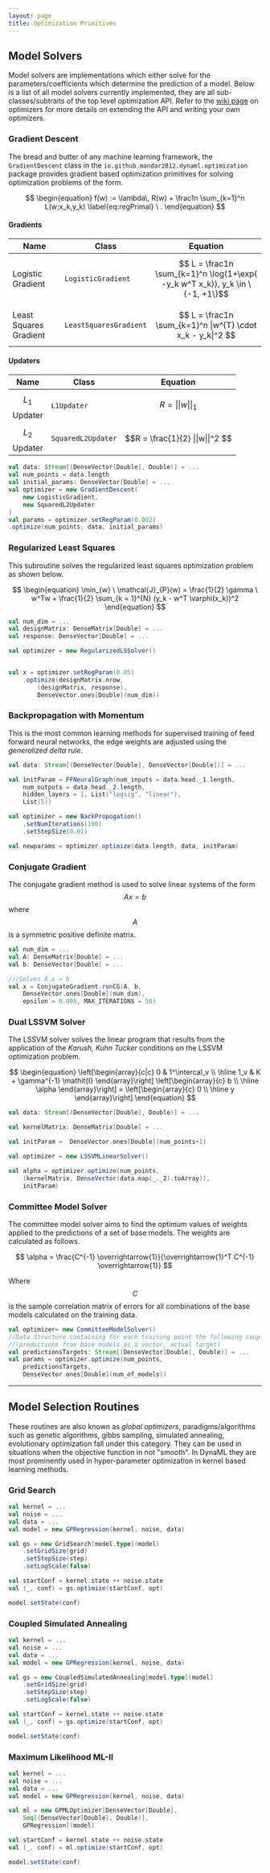 ```yaml
---
layout: page
title: Optimization Primitives
---
```


## Model Solvers

Model solvers are implementations which either solve for the parameters/coefficients which determine the prediction of a model. Below is a list of all model solvers currently implemented, they are all sub-classes/subtraits of the top level optimization API. Refer to the [wiki page](https://github.com/mandar2812/DynaML/wiki/Optimization-%26-Model-Selection) on optimizers for more details on extending the API and writing your own optimizers.

### Gradient Descent

The bread and butter of any machine learning framework, the ```GradientDescent``` class in the ```io.github.mandar2812.dynaml.optimization``` package provides gradient based optimization primitives for solving optimization problems of the form.

$$
\begin{equation}
    f(w) := 
    \lambda\, R(w) +
    \frac1n \sum_{k=1}^n L(w;x_k,y_k) 
    \label{eq:regPrimal}
    \ .
\end{equation}
$$

#### Gradients


Name | Class | Equation 
------------ | ------------- | -------------
Logistic Gradient | ```LogisticGradient``` | $$ L = \frac1n \sum_{k=1}^n \log(1+\exp( -y_k w^T x_k)), y_k \in \{-1, +1\}$$
Least Squares Gradient | ```LeastSquaresGradient``` | $$ L = \frac1n \sum_{k=1}^n \|w^{T} \cdot x_k - y_k\|^2 $$



#### Updaters

Name | Class | Equation 
------------ | ------------- | -------------
$$ L_1 $$ Updater | ```L1Updater```| $$R = \|\|w\|\|_1 $$
$$ L_2 $$ Updater | ```SquaredL2Updater``` | $$R = \frac{1}{2} \|\|w\|\|^2 $$


```scala
val data: Stream[(DenseVector[Double], Double)] = ...
val num_points = data.length
val initial_params: DenseVector[Double] = ...
val optimizer = new GradientDescent(
	new LogisticGradient,
	new SquaredL2Updater
)
val params = optimizer.setRegParam(0.002)
.optimize(num_points, data, initial_params)
```

### Regularized Least Squares

This subroutine solves the regularized least squares optimization problem as shown below.

$$ 
\begin{equation} 
	\min_{w} \ \mathcal{J}_{P}(w) = \frac{1}{2} \gamma \ w^Tw + \frac{1}{2} \sum_{k = 1}^{N} (y_k - w^T \varphi(x_k))^2 
\end{equation} 
$$


```scala
val num_dim = ...
val designMatrix: DenseMatrix[Double] = ...
val response: DenseVector[Double] = ...

val optimizer = new RegularizedLSSolver()


val x = optimizer.setRegParam(0.05)
	.optimize(designMatrix.nrow, 
		(designMatrix, response),
		DenseVector.ones[Double](num_dim))
```



### Backpropagation with Momentum

This is the most common learning methods for supervised training of feed forward neural networks, the edge weights are adjusted using the _generalized delta rule_.

```scala
val data: Stream[(DenseVector[Double], DenseVector[Double])] = ...

val initParam = FFNeuralGraph(num_inputs = data.head._1.length,
	num_outputs = data.head._2.length, 
	hidden_layers = 1, List("logsig", "linear"),
	List(5))

val optimizer = new BackPropogation()
	.setNumIterations(100)
	.setStepSize(0.01)

val newparams = optimizer.optimize(data.length, data, initParam)
```

### Conjugate Gradient

The conjugate gradient method is used to solve linear systems of the form $$Ax = b$$ where $$A$$ is a symmetric positive definite matrix.

```scala
val num_dim = ...
val A: DenseMatrix[Double] = ...
val b: DenseVector[Double] = ...

///Solves A.x = b
val x = ConjugateGradient.runCG(A, b,
	DenseVector.ones[Double](num_dim),
	epsilon = 0.005, MAX_ITERATIONS = 50)
```

### Dual LSSVM Solver

The LSSVM solver solves the linear program that results from the application of the _Karush, Kuhn Tucker_ conditions on the LSSVM optimization problem.

$$
\begin{equation}
\left[\begin{array}{c|c}
   0  & 1^\intercal_v   \\ \hline
   1_v & K + \gamma^{-1} \mathit{I} 
\end{array}\right] 
\left[\begin{array}{c}
   b    \\ \hline
   \alpha  
\end{array}\right] = \left[\begin{array}{c}
   0    \\ \hline
   y  
\end{array}\right]
\end{equation}
$$


```scala
val data: Stream[(DenseVector[Double], Double)] = ...

val kernelMatrix: DenseMatrix[Double] = ...

val initParam =  DenseVector.ones[Double](num_points+1)

val optimizer =	new LSSVMLinearSolver()

val alpha = optimizer.optimize(num_points,
	(kernelMatrix, DenseVector(data.map(_._2).toArray)),
	initParam)
```

### Committee Model Solver

The committee model solver aims to find the optimum values of weights applied to the predictions of a set of base models. The weights are calculated as follows.

$$
\alpha = \frac{C^{-1} \overrightarrow{1}}{\overrightarrow{1}^T C^{-1} \overrightarrow{1}}
$$

Where $$C$$ is the sample correlation matrix of errors for all combinations of the base models calculated on the training data. 

```scala
val optimizer= new CommitteeModelSolver()
//Data Structure containing for each training point the following couple
//(predictions from base models as a vector, actual target)
val predictionsTargets: Stream[(DenseVector[Double], Double)] = ...
val params = optimizer.optimize(num_points,
	predictionsTargets,
	DenseVector.ones[Double](num_of_models))
```


------

## Model Selection Routines

These routines are also known as _global optimizers_, paradigms/algorithms such as genetic algorithms, gibbs sampling, simulated annealing, evolutionary optimization fall under this category. They can be used in situations when the objective function in not "smooth". In DynaML they are most prominently used in hyper-parameter optimization in kernel based learning methods.


### Grid Search

```scala
val kernel = ...
val noise = ...
val data = ...
val model = new GPRegression(kernel, noise, data)

val gs = new GridSearch[model.type](model)
	.setGridSize(grid)
	.setStepSize(step)
	.setLogScale(false)

val startConf = kernel.state ++ noise.state
val (_, conf) = gs.optimize(startConf, opt)

model.setState(conf)
```

### Coupled Simulated Annealing


```scala
val kernel = ...
val noise = ...
val data = ...
val model = new GPRegression(kernel, noise, data)

val gs = new CoupledSimulatedAnnealing[model.type](model)
	.setGridSize(grid)
	.setStepSize(step)
	.setLogScale(false)

val startConf = kernel.state ++ noise.state
val (_, conf) = gs.optimize(startConf, opt)

model.setState(conf)
```


### Maximum Likelihood ML-II

```scala
val kernel = ...
val noise = ...
val data = ...
val model = new GPRegression(kernel, noise, data)

val ml = new GPMLOptimizer[DenseVector[Double],
	Seq[(DenseVector[Double], Double)],
	GPRegression](model)

val startConf = kernel.state ++ noise.state
val (_, conf) = ml.optimize(startConf, opt)

model.setState(conf)
```
